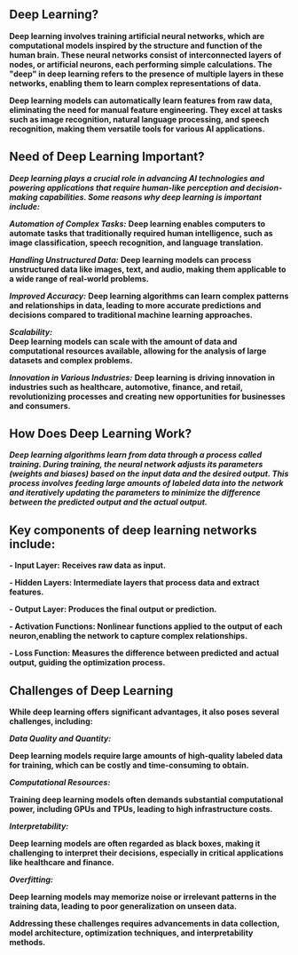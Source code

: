 ## Deep Learning? 

**Deep learning involves training artificial neural networks, which are computational models inspired by the structure and function of the human brain. These neural networks consist of interconnected layers of nodes, or artificial neurons, each performing simple calculations. The "deep" in deep learning refers to the presence of multiple layers in these networks, enabling them to learn complex representations of data.**

**Deep learning models can automatically learn features from raw data, eliminating the need for manual feature engineering. They excel at tasks such as image recognition, natural language processing, and speech recognition, making them versatile tools for various AI applications.**

## Need of Deep Learning Important?

***Deep learning plays a crucial role in advancing AI technologies and powering applications that require human-like perception and decision-making capabilities. Some reasons why deep learning is important include:***

***Automation of Complex Tasks:*** 
**Deep learning enables computers to automate tasks that traditionally required human intelligence, such as image classification, speech recognition, and language translation.**

***Handling Unstructured Data:*** 
**Deep learning models can process unstructured data like images, text, and audio, making them applicable to a wide range of real-world problems.**

***Improved Accuracy:*** 
**Deep learning algorithms can learn complex patterns and relationships in data, leading to more accurate predictions and decisions compared to traditional machine learning approaches.**

***Scalability:***  
**Deep learning models can scale with the amount of data and computational resources available, allowing for the analysis of large datasets and complex problems.**

***Innovation in Various Industries:***
**Deep learning is driving innovation in industries such as healthcare, automotive, finance, and retail, revolutionizing processes and creating new opportunities for businesses and consumers.**

## How Does Deep Learning Work?

***Deep learning algorithms learn from data through a process called training. During training, the neural network adjusts its parameters (weights and biases) based on the input data and the desired output. This process involves feeding large amounts of labeled data into the network and iteratively updating the parameters to minimize the difference between the predicted output and the actual output.***


## Key components of deep learning networks include:

**- Input Layer:**
**Receives raw data as input.**

**- Hidden Layers:
Intermediate layers that process data and extract features.**

**- Output Layer: 
Produces the final output or prediction.**

**- Activation Functions:
Nonlinear functions applied to the output of each neuron,enabling the network to capture complex relationships.**

**- Loss Function: Measures the difference between predicted and actual output, guiding the optimization process.**

  
## Challenges of Deep Learning

**While deep learning offers significant advantages, it also poses several challenges, including:**

***Data Quality and Quantity:***

**Deep learning models require large amounts of high-quality labeled data for training, which can be costly and time-consuming to obtain.**

***Computational Resources:*** 

**Training deep learning models often demands substantial computational power, including GPUs and TPUs, leading to high infrastructure costs.**

***Interpretability:***

**Deep learning models are often regarded as black boxes, making it challenging to interpret their decisions, especially in critical applications like healthcare and finance.**

***Overfitting:***

**Deep learning models may memorize noise or irrelevant patterns in the training data, leading to poor generalization on unseen data.**

**Addressing these challenges requires advancements in data collection, model architecture, optimization techniques, and interpretability methods.**




